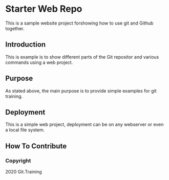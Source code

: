 # Starter Web Repo

This is a sample website project forshowing how to use git and Github together.

## Introduction

This is example is to show different parts of the Git repositor and various commands using a web project.

## Purpose

As stated above, the main purpose is to provide simple examples for git training.

## Deployment

This is a simple web project, deployment can be on any webserver or even a local file system.

## How To Contribute

### Copyright

2020 Git.Training